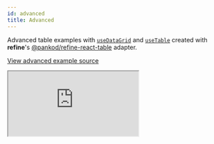 ```yaml
---
id: advanced
title: Advanced
---
```



Advanced table examples with [`useDataGrid`](/ui-frameworks/mui/hooks/useDataGrid.md) and [`useTable`](https://react-table.tanstack.com/) created with **refine**'s [@pankod/refine-react-table](https://github.com/pankod/refine/tree/master/packages/react-table) adapter. 

[View advanced example source](https://github.com/pankod/refine/tree/master/examples/table/mui/advancedTable)

<iframe src="https://stackblitz.com/github/pankod/refine/tree/master/examples/table/mui/useDataGrid?embed=1&view=preview&theme=dark&preset=node"
    style={{width: "100%", height:"80vh", border: "0px", borderRadius: "8px", overflow:"hidden"}}
    title="refine-use-data-grid-example"
></iframe>
